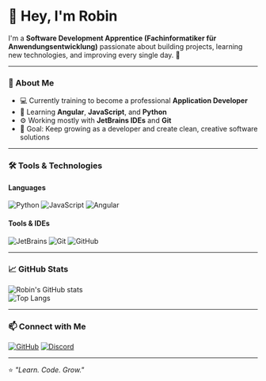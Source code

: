 # 👋 Hey, I'm Robin

I'm a **Software Development Apprentice (Fachinformatiker für Anwendungsentwicklung)** passionate about building projects, learning new technologies, and improving every single day. 🚀

---

### 🧠 About Me
- 💻 Currently training to become a professional **Application Developer**  
- 🌱 Learning **Angular**, **JavaScript**, and **Python**  
- ⚙️ Working mostly with **JetBrains IDEs** and **Git**  
- 🎯 Goal: Keep growing as a developer and create clean, creative software solutions

---

### 🛠️ Tools & Technologies

#### Languages
![Python](https://img.shields.io/badge/Python-3776AB?style=for-the-badge&logo=python&logoColor=white)
![JavaScript](https://img.shields.io/badge/JavaScript-F7DF1E?style=for-the-badge&logo=javascript&logoColor=black)
![Angular](https://img.shields.io/badge/Angular-DD0031?style=for-the-badge&logo=angular&logoColor=white)

#### Tools & IDEs
![JetBrains](https://img.shields.io/badge/JetBrains-000000?style=for-the-badge&logo=jetbrains&logoColor=white)
![Git](https://img.shields.io/badge/Git-F05032?style=for-the-badge&logo=git&logoColor=white)
![GitHub](https://img.shields.io/badge/GitHub-181717?style=for-the-badge&logo=github&logoColor=white)

---

### 📈 GitHub Stats

![Robin's GitHub stats](https://github-readme-stats.vercel.app/api?username=**YOUR_GITHUB_USERNAME**&show_icons=true&theme=radical&hide_border=true)  
![Top Langs](https://github-readme-stats.vercel.app/api/top-langs/?username=**YOUR_GITHUB_USERNAME**&layout=compact&theme=radical&hide_border=true)

---

### 📫 Connect with Me
[![GitHub](https://img.shields.io/badge/GitHub-%23181717.svg?&style=for-the-badge&logo=github&logoColor=white)](https://github.com/**YOUR_GITHUB_USERNAME**)
[![Discord](https://img.shields.io/badge/Discord-5865F2?style=for-the-badge&logo=discord&logoColor=white)](**YOUR_DISCORD_LINK**)

---

⭐ *"Learn. Code. Grow."*
